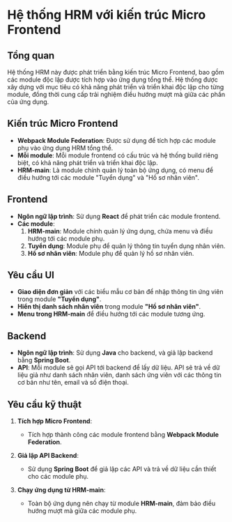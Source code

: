 ﻿# Hệ thống HRM với kiến trúc Micro Frontend

## Tổng quan
Hệ thống HRM này được phát triển bằng kiến trúc Micro Frontend, bao gồm các module độc lập được tích hợp vào ứng dụng tổng thể. Hệ thống được xây dựng với mục tiêu có khả năng phát triển và triển khai độc lập cho từng module, đồng thời cung cấp trải nghiệm điều hướng mượt mà giữa các phần của ứng dụng.

## Kiến trúc Micro Frontend
- **Webpack Module Federation**: Được sử dụng để tích hợp các module phụ vào ứng dụng HRM tổng thể.
- **Mỗi module**: Mỗi module frontend có cấu trúc và hệ thống build riêng biệt, có khả năng phát triển và triển khai độc lập.
- **HRM-main**: Là module chính quản lý toàn bộ ứng dụng, có menu để điều hướng tới các module "Tuyển dụng" và "Hồ sơ nhân viên".

## Frontend
- **Ngôn ngữ lập trình**: Sử dụng **React** để phát triển các module frontend.
- **Các module**:
  1. **HRM-main**: Module chính quản lý ứng dụng, chứa menu và điều hướng tới các module phụ.
  2. **Tuyển dụng**: Module phụ để quản lý thông tin tuyển dụng nhân viên.
  3. **Hồ sơ nhân viên**: Module phụ để quản lý hồ sơ nhân viên.

## Yêu cầu UI
- **Giao diện đơn giản** với các biểu mẫu cơ bản để nhập thông tin ứng viên trong module **"Tuyển dụng"**.
- **Hiển thị danh sách nhân viên** trong module **"Hồ sơ nhân viên"**.
- **Menu trong HRM-main** để điều hướng tới các module tương ứng.

## Backend
- **Ngôn ngữ lập trình**: Sử dụng **Java** cho backend, và giả lập backend bằng **Spring Boot**.
- **API**: Mỗi module sẽ gọi API tới backend để lấy dữ liệu. API sẽ trả về dữ liệu giả như danh sách nhân viên, danh sách ứng viên với các thông tin cơ bản như tên, email và số điện thoại.

## Yêu cầu kỹ thuật
1. **Tích hợp Micro Frontend**:
   - Tích hợp thành công các module frontend bằng **Webpack Module Federation**.

2. **Giả lập API Backend**:
   - Sử dụng **Spring Boot** để giả lập các API và trả về dữ liệu cần thiết cho các module phụ.

3. **Chạy ứng dụng từ HRM-main**:
   - Toàn bộ ứng dụng nên chạy từ module **HRM-main**, đảm bảo điều hướng mượt mà giữa các module phụ.
